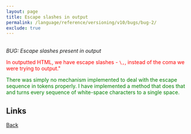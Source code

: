 ```yaml
---
layout: page
title: Escape slashes in output
permalink: /language/reference/versioning/v10/bugs/bug-2/
exclude: true
---
```

<br>_BUG: Escape slashes present in output_

<span style="color:red">In outputted HTML, we have escape slashes - `\,`, instead of the coma we were trying to output."</span>

<span style="color:green">There was simply no mechanism implemented to deal with the escape sequence in tokens properly.
I have implemented a method that does that and turns every sequence of white-space characters to a single space.</span>


## Links
[Back](/language/reference/versioning/v10/transpiler10/)